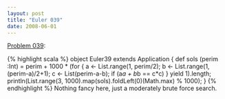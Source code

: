 ```yaml
---
layout: post
title: "Euler 039"
date: 2008-06-01
---
```


[Problem 039]\:

{% highlight scala %}
object Euler39 extends Application {
  def sols (perim :Int) = perim + 1000 * (for {
    a <- List.range(1, perim/2);
    b <- List.range(1, (perim-a)/2+1);
    c <- List(perim-a-b);
    if (a*a + b*b == c*c)
  } yield 1).length;
  println(List.range(3, 1000).map(sols).foldLeft(0)(Math.max) % 1000);
}
{% endhighlight %}
Nothing fancy here, just a moderately brute force search.



[Problem 039]: http://projecteuler.net/index.php?section=problems&id=39
